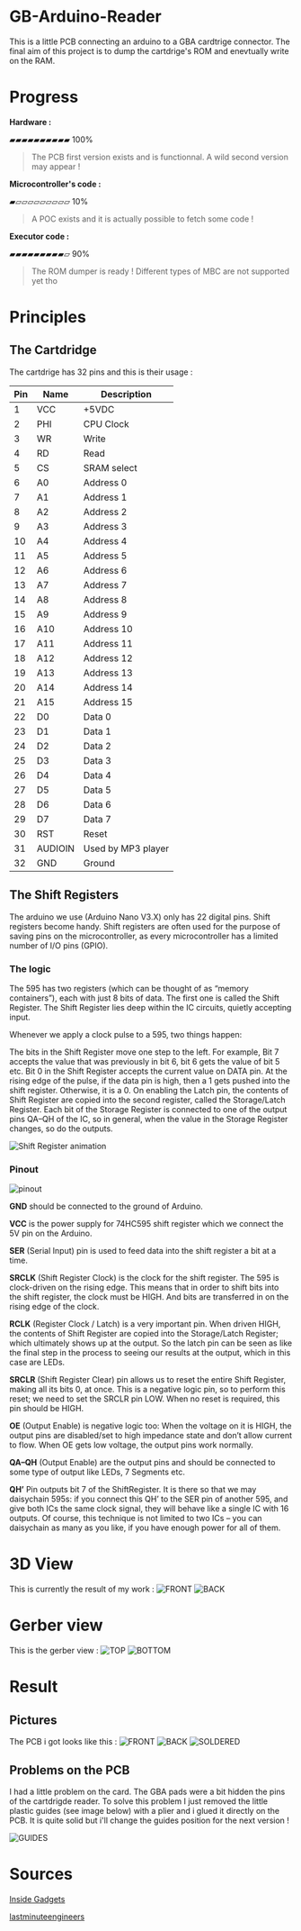 # GB-Arduino-Reader
This is a little PCB connecting an arduino to a GBA cardtrige connector. The final aim of this project is to dump the cartdrige's ROM and enevtually write on the RAM. 

# Progress

**Hardware :**

▰▰▰▰▰▰▰▰▰▰ 100%
> The PCB first version exists and is functionnal. A wild second version may appear !

**Microcontroller's code :**

▰▱▱▱▱▱▱▱▱▱ 10%
> A POC exists and it is actually possible to fetch some code !

**Executor code :**

▰▰▰▰▰▰▰▰▰▱ 90%
> The ROM dumper is ready ! Different types of MBC are not supported yet tho

# Principles

## The Cartdridge

The cartdrige has 32 pins and this is their usage :

| Pin | Name    | Description        |
|-----|---------|--------------------|
| 1   | VCC     | +5VDC              |
| 2   | PHI     | CPU Clock          |
| 3   | WR      | Write              |
| 4   | RD      | Read               |
| 5   | CS      | SRAM select        |
| 6   | A0      | Address 0          |
| 7   | A1      | Address 1          |
| 8   | A2      | Address 2          |
| 9   | A3      | Address 3          |
| 10  | A4      | Address 4          |
| 11  | A5      | Address 5          |
| 12  | A6      | Address 6          |
| 13  | A7      | Address 7          |
| 14  | A8      | Address 8          |
| 15  | A9      | Address 9          |
| 16  | A10     | Address 10         |
| 17  | A11     | Address 11         |
| 18  | A12     | Address 12         |
| 19  | A13     | Address 13         |
| 20  | A14     | Address 14         |
| 21  | A15     | Address 15         |
| 22  | D0      | Data 0             |
| 23  | D1      | Data 1             |
| 24  | D2      | Data 2             |
| 25  | D3      | Data 3             |
| 26  | D4      | Data 4             |
| 27  | D5      | Data 5             |
| 28  | D6      | Data 6             |
| 29  | D7      | Data 7             |
| 30  | RST     | Reset              |
| 31  | AUDIOIN | Used by MP3 player |
| 32  | GND     | Ground             |

## The Shift Registers

The arduino we use (Arduino Nano V3.X) only has 22 digital pins. Shift registers become handy. Shift registers are often used for the purpose of saving pins on the microcontroller, as every microcontroller has a limited number of I/O pins (GPIO).

### The logic
The 595 has two registers (which can be thought of as “memory containers”), each with just 8 bits of data. The first one is called the Shift Register. The Shift Register lies deep within the IC circuits, quietly accepting input.

Whenever we apply a clock pulse to a 595, two things happen:

The bits in the Shift Register move one step to the left. For example, Bit 7 accepts the value that was previously in bit 6, bit 6 gets the value of bit 5 etc.
Bit 0 in the Shift Register accepts the current value on DATA pin. At the rising edge of the pulse, if the data pin is high, then a 1 gets pushed into the shift register. Otherwise, it is a 0.
On enabling the Latch pin, the contents of Shift Register are copied into the second register, called the Storage/Latch Register. Each bit of the Storage Register is connected to one of the output pins QA–QH of the IC, so in general, when the value in the Storage Register changes, so do the outputs.

![Shift Register animation](https://lastminuteengineers.com/wp-content/uploads/arduino/74HC595-Shift-Register-Working.gif)


### Pinout

![pinout](https://lastminuteengineers.com/wp-content/uploads/arduino/Pinout-74HC595-Shift-Register.png)

**GND** should be connected to the ground of Arduino.

**VCC** is the power supply for 74HC595 shift register which we connect the 5V pin on the Arduino.

**SER** (Serial Input) pin is used to feed data into the shift register a bit at a time.

**SRCLK** (Shift Register Clock) is the clock for the shift register. The 595 is clock-driven on the rising edge. This means that in order to shift bits into the shift register, the clock must be HIGH. And bits are transferred in on the rising edge of the clock.

**RCLK** (Register Clock / Latch) is a very important pin. When driven HIGH, the contents of Shift Register are copied into the Storage/Latch Register; which ultimately shows up at the output. So the latch pin can be seen as like the final step in the process to seeing our results at the output, which in this case are LEDs.

**SRCLR** (Shift Register Clear) pin allows us to reset the entire Shift Register, making all its bits 0, at once. This is a negative logic pin, so to perform this reset; we need to set the SRCLR pin LOW. When no reset is required, this pin should be HIGH.

**OE** (Output Enable) is negative logic too: When the voltage on it is HIGH, the output pins are disabled/set to high impedance state and don’t allow current to flow. When OE gets low voltage, the output pins work normally.

**QA–QH** (Output Enable) are the output pins and should be connected to some type of output like LEDs, 7 Segments etc.

**QH’** Pin outputs bit 7 of the ShiftRegister. It is there so that we may daisychain 595s: if you connect this QH’ to the SER pin of another 595, and give both ICs the same clock signal, they will behave like a single IC with 16 outputs. Of course, this technique is not limited to two ICs – you can daisychain as many as you like, if you have enough power for all of them.

# 3D View
This is currently the result of my work : 
![FRONT](https://github.com/Clotildelevou/GB-Arduino-Reader/blob/main/img/3d-card-f.png)
![BACK](https://github.com/Clotildelevou/GB-Arduino-Reader/blob/main/img/3d-card-b.png)

# Gerber view
This is the gerber view :
![TOP](https://github.com/Clotildelevou/GB-Arduino-Reader/blob/main/img/gerber-top.png)
![BOTTOM](https://github.com/Clotildelevou/GB-Arduino-Reader/blob/main/img/gerber-bottom.png)

# Result

## Pictures
The PCB i got looks like this :
![FRONT](https://github.com/Clotildelevou/GB-Arduino-Reader/blob/main/img/front-real.jpg)
![BACK](https://github.com/Clotildelevou/GB-Arduino-Reader/blob/main/img/back-real.jpg)
![SOLDERED](https://github.com/Clotildelevou/GB-Arduino-Reader/blob/main/img/PCB-soude.jpg)

## Problems on the PCB

I had a little problem on the card. The GBA pads were a bit hidden the pins of the cartdrigde reader. To solve this problem I just removed the little plastic guides (see image below) with a plier and i glued it directly on the PCB. It is quite solid but i'll change the guides position for the next version !


![GUIDES](https://github.com/Clotildelevou/GB-Arduino-Reader/blob/main/img/cardridge-reader.jpg)


# Sources
[Inside Gadgets](https://www.insidegadgets.com)

[lastminuteengineers](https://lastminuteengineers.com/74hc595-shift-register-arduino-tutorial/)

